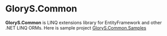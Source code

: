 # GloryS.Common
**GloryS.Common** is LINQ extensions library for EntityFramework and other .NET LINQ ORMs.
Here is sample project [GloryS.Common.Samples](https://github.com/esolCrusador/GloryS.Common.Samples)
